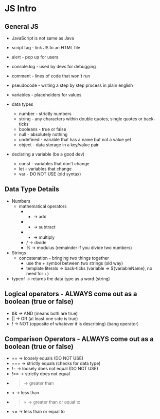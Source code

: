 # JS Intro

## General JS

- JavaScript is not same as Java
- script tag - link JS to an HTML file
- alert - pop up for users
- console.log - used by devs for debugging
- comment - lines of code that won't run
- pseudocode - writing a step by step process in plain english
- variables - placeholders for values
- data types
  - number - strictly numbers
  - string - any characters within double quotes, single quotes or back-ticks
  - booleans - true or false
  - null - absolutely nothing
  - undefined - variable that has a name but not a value yet
  - object - data storage in a key/value pair

- declaring a variable (be a good dev)
  - const - variables that don't change
  - let - variables that change
  - var - DO NOT USE (old syntax)

## Data Type Details

- Numbers
  - mathematical operators
    - + -> add
    - - -> subtract
    - * -> multiply
    - / -> divide
    - % -> modulus (remainder if you divide two numbers)
- Strings
  - concatenation - bringing two things together
    - use the + symbol between two strings (old way)
    - template literals -> back-ticks (variable => ${variableName}, no need for +)
- typeof -> returns the data type as a word (string)

## Logical operators - ALWAYS come out as a boolean (true or false)

- && -> AND (means both are true)
- || -> OR (at least one side is true)
- ! -> NOT (opposite of whatever it is describing) (bang operator)

## Comparison Operators - ALWAYS come out as a boolean (true or false)

- == -> loosely equals (DO NOT USE)
- === -> strictly equals (checks for data type)
- != -> loosely does not equal (DO NOT USE)
- !== -> strictly does not equal
- > -> greater than
- < -> less than
- >= -> greater than or equal to
- <= -> less than or equal to
